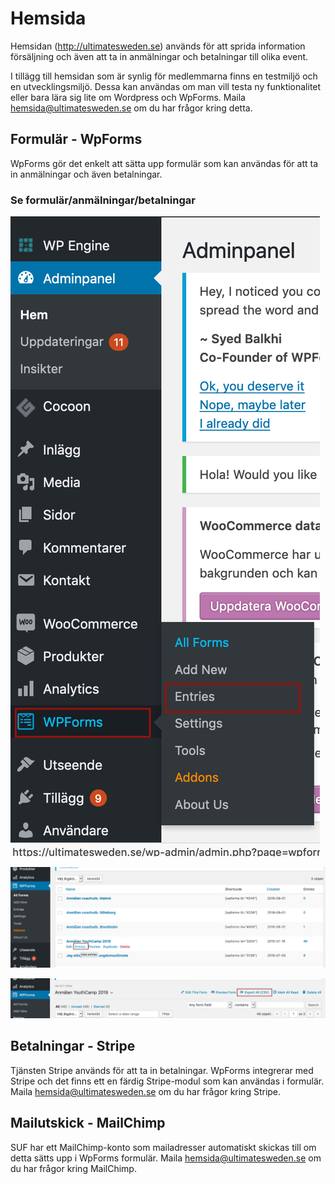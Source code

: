 # Hemsida

Hemsidan (http://ultimatesweden.se) används för att sprida information försäljning och även att ta in anmälningar och betalningar till olika event.

I tillägg till hemsidan som är synlig för medlemmarna finns en testmiljö och en utvecklingsmiljö. Dessa kan användas om man vill testa
ny funktionalitet eller bara lära sig lite om Wordpress och WpForms. Maila hemsida@ultimatesweden.se om du har frågor kring detta.


## Formulär - WpForms

WpForms gör det enkelt att sätta upp formulär som kan användas för att ta in anmälningar och även betalningar.


### Se formulär/anmälningar/betalningar


![Meny](./media/WpForms/Meny.png "Meny")

![Entries](./media/WpForms/Entries.png "Entries")

![Export_CSV](./media/WpForms/Export_CSV.png "Export_CSV")


## Betalningar - Stripe

Tjänsten Stripe används för att ta in betalningar. WpForms integrerar med Stripe och det finns ett en färdig Stripe-modul som kan användas i formulär. Maila hemsida@ultimatesweden.se om du har frågor kring Stripe.


## Mailutskick - MailChimp

SUF har ett MailChimp-konto som mailadresser automatiskt skickas till om detta sätts upp i WpForms formulär. Maila hemsida@ultimatesweden.se om du har frågor kring MailChimp.

